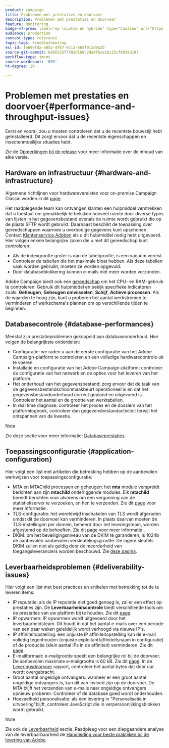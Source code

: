 ```yaml
---
product: campaign
title: Problemen met prestaties en doorvoer
description: Problemen met prestaties en doorvoer
feature: Monitoring
badge-v7-prem: label="op locatie en hybride" type="Caution" url="https://experienceleague.adobe.com/docs/campaign-classic/using/installing-campaign-classic/architecture-and-hosting-models/hosting-models-lp/hosting-models.html?lang=nl" tooltip="Alleen van toepassing op on-premise en hybride implementaties"
audience: production
content-type: reference
topic-tags: troubleshooting
exl-id: fe69efda-a052-4f67-9c13-665f011d0a2b
source-git-commit: b666535f7f82d1b8c2da4fbce1bc25cf8d39d187
workflow-type: tm+mt
source-wordcount: '695'
ht-degree: 2%

---
```


# Problemen met prestaties en doorvoer{#performance-and-throughput-issues}



Eerst en vooral, zou u moeten controleren dat u de recentste bouwstijl hebt geïnstalleerd. Dit zorgt ervoor dat u de recentste eigenschappen en insectenmoeilijke situaties hebt.

Zie de [Opmerkingen bij de release](../../rn/using/latest-release.md) voor meer informatie over de inhoud van elke versie.

## Hardware en infrastructuur {#hardware-and-infrastructure}

Algemene richtlijnen voor hardwarevereisten voor on-premise Campaign Classic worden in dit [page](https://helpx.adobe.com/nl/campaign/kb/hardware-sizing-guide.html).

Het raadplegende team kan ontvangen klanten een hulpmiddel verstrekken dat u toestaat om gemakkelijk te bekijken hoeveel ruimte door diverse types van lijsten in het gegevensbestand evenals de ruimte wordt gebruikt die op de plaats SFTP wordt gebruikt. Daarnaast beschikt de toepassing over gereedschappen waarmee u overbodige gegevens kunt opschonen. Contact [Klantenservice Adoben](https://helpx.adobe.com/nl/enterprise/admin-guide.html/enterprise/using/support-for-experience-cloud.ug.html) als u dit hulpmiddel nodig hebt uitgevoerd. Hier volgen enkele belangrijke zaken die u met dit gereedschap kunt controleren:

* Als de indexgrootte groter is dan de tabelgrootte, is een vacuüm vereist.
* Controleer de tabellen die het maximale bloat hebben. Als deze tabellen vaak worden gebruikt, moeten ze worden opgevuld.
* Door databaseblokkering kunnen e-mails niet meer worden verzonden.

Adobe Campaign biedt ook een [gereedschap](../../production/using/monitoring-processes.md#manual-monitoring) om het CPU- en RAM-gebruik te controleren. Gebruik dit hulpmiddel en bekijk specifieke indicatoren zoals: **Geheugen**, **Geheugen omwisselen**, **Schijf**, **Actieve processen**. Als de waarden te hoog zijn, kunt u proberen het aantal werkstromen te verminderen of werkschema&#39;s plannen om op verschillende tijden te beginnen.

## Databasecontrole {#database-performances}

Meestal zijn prestatieproblemen gekoppeld aan databaseonderhoud. Hier volgen de belangrijkste onderdelen:

* Configuratie: we raden u aan de eerste configuratie van het Adobe Campaign-platform te controleren en een volledige hardwarecontrole uit te voeren.
* Installatie en configuratie van het Adobe Campaign-platform: controleer de configuratie van het netwerk en de opties voor het leveren van het platform.
* Het onderhoud van het gegevensbestand: zorg ervoor dat de taak van de gegevensbestandschoonmaakbeurt operationeel is en dat het gegevensbestandonderhoud correct gepland en uitgevoerd is. Controleer het aantal en de grootte van werktabellen.
* In real time diagnose: controleer het proces en de dossiers van het platformlogboek, controleer dan gegevensbestandactiviteit terwijl het ontspannen van de kwestie.

>[!NOTE]
>
>Zie deze sectie voor meer informatie: [Databaseprestaties](../../production/using/database-performances.md).

## Toepassingsconfiguratie {#application-configuration}

Hier volgt een lijst met artikelen die betrekking hebben op de aanbevolen werkwijzen voor toepassingsconfiguratie:

* MTA en MTAChild processen en geheugen: het **mta** module verspreidt berichten aan zijn **mtachild** onderliggende modules. Elk **mtachild** bereidt berichten voor alvorens om een vergunning van de statistiekserver te verzoeken, en hen te verzenden. Zie dit [page](../../installation/using/email-deliverability.md) voor meer informatie .
* TLS-configuratie: het wereldwijd inschakelen van TLS wordt afgeraden omdat dit de doorvoer kan verminderen. In plaats daarvan moeten de TLS-instellingen per domein, beheerd door het leveringsteam, worden afgestemd op de behoeften. Zie dit [page](../../installation/using/email-deliverability.md#mx-configuration) voor meer informatie .
* DKIM: om het beveiligingsniveau van de DKIM te garanderen, is 1024b de aanbevolen aanbevolen versleutelingsgrootte. De lagere sleutels DKIM zullen niet als geldig door de meerderheid van toegangsleveranciers worden beschouwd. Zie [deze pagina](https://experienceleague.adobe.com/docs/deliverability-learn/deliverability-best-practice-guide/transition-process/infrastructure.html#authentication).

## Leverbaarheidsproblemen {#deliverability-issues}

Hier volgt een lijst met best practices en artikelen met betrekking tot de te leveren items:

* IP reputatie: als de IP reputatie niet goed genoeg is, zal er een effect op prestaties zijn. De **Leverbaarheidscontrole** biedt verschillende tools om de prestaties van uw platform bij te houden. Zie dit [page](../../delivery/using/monitoring-deliverability.md).
* IP opwarmen: IP opwarmen wordt uitgevoerd door het leverbaarheidsteam. Dit houdt in dat het aantal e-mails over een periode van een paar weken geleidelijk wordt verhoogd via nieuwe IP&#39;s.
* IP affiniteitopstelling: een onjuiste IP affiniteitopstelling kan de e-mail volledig tegenhouden (onjuiste exploitant/affiniteitsnaam in configuratie) of de productie (klein aantal IPs in de affiniteit) verminderen. Zie dit [page](../../installation/using/email-deliverability.md#list-of-ip-addresses-to-use).
* E-mailformaat: e-mailgrootte speelt een belangrijke rol bij de doorvoer. De aanbevolen maximale e-mailgrootte is 60 kB. Zie dit [page](https://helpx.adobe.com/legal/product-descriptions/campaign.html). In de [Leveringsdoorvoer](../../reporting/using/global-reports.md#delivery-throughput) rapport, controleer het aantal bytes dat door uur wordt overgebracht.
* Groot aantal ongeldige ontvangers: wanneer er een groot aantal ongeldige ontvangers is, kan dit van invloed zijn op de doorvoer. De MTA blijft het verzenden van e-mails naar ongeldige ontvangers opnieuw proberen. Controleer of de database goed wordt onderhouden.
* Hoeveelheid personalisatie: als een levering in &quot;Personalisatie in uitvoering&quot;blijft, controleer JavaScript die in verpersoonlijkingsblokken wordt gebruikt.

>[!NOTE]
>
>Zie ook de [Leverbaarheid](../../delivery/using/about-deliverability.md) sectie. Raadpleeg voor een diepgaandere analyse van de leverbaarbaarheid de [Handleiding voor beste praktijken bij de levering van Adobe](https://experienceleague.adobe.com/docs/deliverability-learn/deliverability-best-practice-guide/introduction.html?lang=nl).
